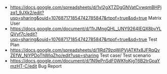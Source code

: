 - https://docs.google.com/spreadsheets/d/1vl2gXTZDgGNVatCvwqmBHPjzq1_9JXk2/edit?usp=sharing&ouid=107687171854742785847&rtpof=true&sd=true   Matrix User
- https://docs.google.com/document/d/11rJMngQHL_UNY9264IEQX8bvYLQVyf7c/edit?usp=sharing&ouid=107687171854742785847&rtpof=true&sd=true     Test Plan
- https://docs.google.com/spreadsheets/d/1lRd79zqWiPVjATKfx8JFRqQvZEfW_NlYPDoThWlqZho/edit?usp=sharing           Test case/ Test scenario
- https://docs.google.com/document/d/1N9ePnSdF0WKfoKjgT6B2trGpaYmzHT-C/edit        Bug Report